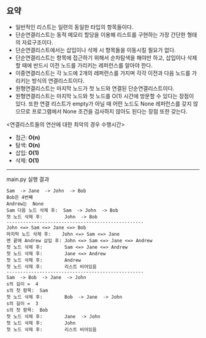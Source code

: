 ## 요약
- 일반적인 리스트는 일련의 동일한 타입의 항목들이다.
- 단순연결리스트는 동적 메모리 할당을 이용해 리스트를 구현하는 가장 간단한 형태의 자료구조이다.
- 단순연결리스트에서는 삽입이나 삭제 시 항목들을 이동시킬 필요가 없다.
- 단순연결리스트는 항목에 접근하기 위해서 순차탐색을 해야만 하고, 삽입이나 삭제할 때에 반드시 이전 노드를 가리키는 레퍼런스를 알아야 한다.
- 이중연결리스트는 각 노드에 2개의 레퍼런스를 가지며 각각 이전과 다음 노드를 가리키는 방식의 연결리스트이다.
- 원형연결리스트는 마지막 노드가 첫 노드와 연결된 단순연결리스트이다.
- 원형연결리스트는 마지막 노드와 첫 노드를 O(1) 시간에 방문할 수 있다는 장점이 있다. 또한 연결 리스트가 empty가 아닐 때 어떤 노드도 None 레퍼런스를 갖지 않으므로 프로그램에서 None 조건을 검사하지 않아도 된다는 장점 또한 갖는다.

<연결리스트들의 연산에 대한 최악의 경우 수행시간>
- 접근: **O(n)**
- 탐색: **O(n)**
- 삽입: **O(1)**
- 삭제: **O(1)**
---
main.py 실행 결과
```
Sam  -> Jane  -> John  -> Bob
Bob은 4번째
Andrew는  None
Sam 다음 노드 삭제 후:  Sam  -> John  -> Bob
첫 노드 삭제 후:        John  -> Bob
--------------------------------------------------
John <=> Sam <=> Jane <=> Bob
마지막 노드 삭제 후:    John <=> Sam <=> Jane
맨 끝에 Andrew 삽입 후: John <=> Sam <=> Jane <=> Andrew
첫 노드 삭제 후:        Sam <=> Jane <=> Andrew
첫 노드 삭제 후:        Jane <=> Andrew
첫 노드 삭제 후:        Andrew
첫 노드 삭제 후:        리스트 비어있음
--------------------------------------------------
Sam  -> Bob  -> Jane  -> John
s의 길이 =  4
s의 첫 항목:  Sam
첫 노드 삭제 후:        Bob  -> Jane  -> John
s의 길이 =  3
s의 첫 항목:  Bob
첫 노드 삭제 후:        Jane  -> John
첫 노드 삭제 후:        John
첫 노드 삭제 후:        리스트 비어있음
```
